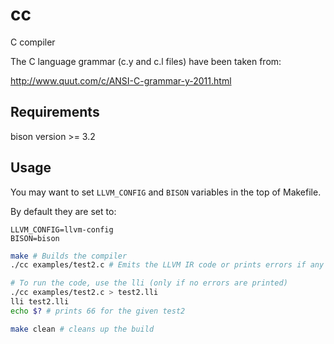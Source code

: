 # cc
C compiler

The C language grammar (c.y and c.l files) have been taken from:

http://www.quut.com/c/ANSI-C-grammar-y-2011.html

## Requirements
bison version >= 3.2

## Usage
You may want to set `LLVM_CONFIG` and `BISON` variables in the top of Makefile.

By default they are set to:

```make
LLVM_CONFIG=llvm-config
BISON=bison
```

```bash
make # Builds the compiler
./cc examples/test2.c # Emits the LLVM IR code or prints errors if any

# To run the code, use the lli (only if no errors are printed)
./cc examples/test2.c > test2.lli
lli test2.lli
echo $? # prints 66 for the given test2

make clean # cleans up the build
```